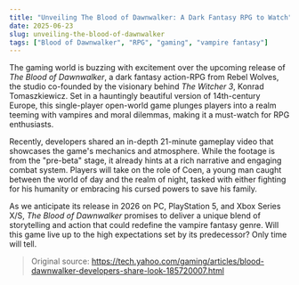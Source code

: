 ```yaml
---
title: "Unveiling The Blood of Dawnwalker: A Dark Fantasy RPG to Watch"
date: 2025-06-23
slug: unveiling-the-blood-of-dawnwalker
tags: ["Blood of Dawnwalker", "RPG", "gaming", "vampire fantasy"]
---
```


The gaming world is buzzing with excitement over the upcoming release of *The Blood of Dawnwalker*, a dark fantasy action-RPG from Rebel Wolves, the studio co-founded by the visionary behind *The Witcher 3*, Konrad Tomaszkiewicz. Set in a hauntingly beautiful version of 14th-century Europe, this single-player open-world game plunges players into a realm teeming with vampires and moral dilemmas, making it a must-watch for RPG enthusiasts.

Recently, developers shared an in-depth 21-minute gameplay video that showcases the game's mechanics and atmosphere. While the footage is from the "pre-beta" stage, it already hints at a rich narrative and engaging combat system. Players will take on the role of Coen, a young man caught between the world of day and the realm of night, tasked with either fighting for his humanity or embracing his cursed powers to save his family.

As we anticipate its release in 2026 on PC, PlayStation 5, and Xbox Series X/S, *The Blood of Dawnwalker* promises to deliver a unique blend of storytelling and action that could redefine the vampire fantasy genre. Will this game live up to the high expectations set by its predecessor? Only time will tell.

> Original source: https://tech.yahoo.com/gaming/articles/blood-dawnwalker-developers-share-look-185720007.html